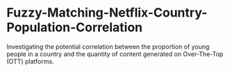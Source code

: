 # Fuzzy-Matching-Netflix-Country-Population-Correlation
Investigating the potential correlation between the proportion of young people in a country and the quantity of content generated on Over-The-Top (OTT) platforms.

